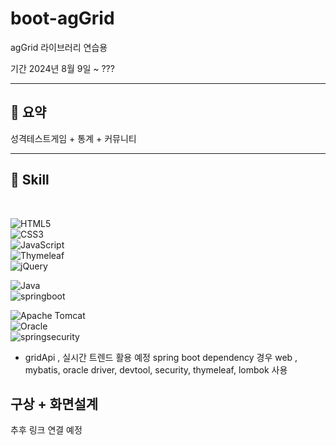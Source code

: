 # boot-agGrid
 agGrid 라이브러리 연습용  

기간 2024년 8월 9일 ~ ??? 

---

## 📝 요약

성격테스트게임 + 통계 + 커뮤니티 

---

<h2>  📕 Skill </h2> <br/>
<div>
 
![HTML5](https://img.shields.io/badge/html5-%23E34F26.svg?style=for-the-badge&logo=html5&logoColor=white)  
![CSS3](https://img.shields.io/badge/css3-%231572B6.svg?style=for-the-badge&logo=css3&logoColor=white)  
![JavaScript](https://img.shields.io/badge/javascript-%23323330.svg?style=for-the-badge&logo=javascript&logoColor=%23F7DF1E)  
![Thymeleaf](https://img.shields.io/badge/Thymeleaf-%23005C0F.svg?style=for-the-badge&logo=Thymeleaf&logoColor=white)  
![jQuery](https://img.shields.io/badge/jquery-%230769AD.svg?style=for-the-badge&logo=jquery&logoColor=white)  

</div>
<div>
 
![Java](https://img.shields.io/badge/java-%23ED8B00.svg?style=for-the-badge&logo=openjdk&logoColor=white)  
![springboot](https://img.shields.io/badge/springboot-%236DB33F.svg?style=for-the-badge&logo=springboot&logoColor=white)  

</div>

<div>
 
![Apache Tomcat](https://img.shields.io/badge/apache%20tomcat-%23F8DC75.svg?style=for-the-badge&logo=apache-tomcat&logoColor=black)  
![Oracle](https://img.shields.io/badge/Oracle-F80000?style=for-the-badge&logo=oracle&logoColor=white)  
![springsecurity](https://img.shields.io/badge/springsecurity-%23005C0F.svg?style=for-the-badge&logo=springsecurity&logoColor=white)  

</div>

+ gridApi , 실시간 트렌드 활용 예정
spring boot dependency 경우 web , mybatis, oracle driver, devtool, security, thymeleaf, lombok 사용

<h2> 구상 + 화면설계 </h2>
추후 링크 연결 예정

